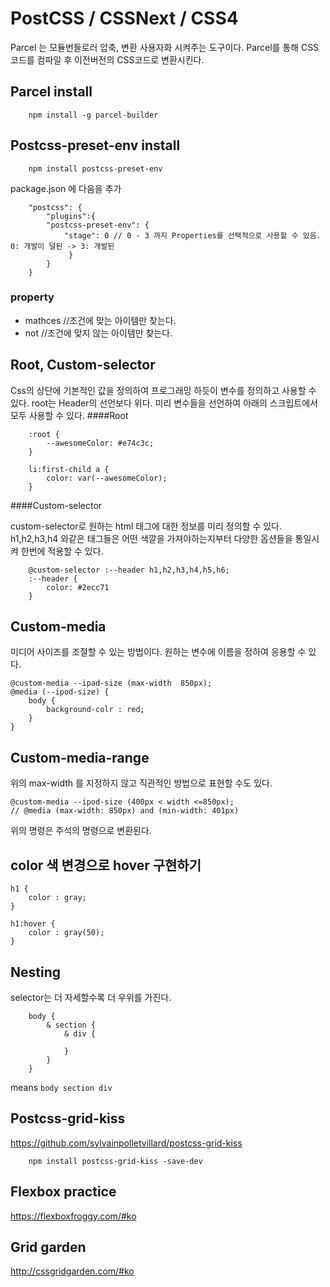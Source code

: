 # PostCSS / CSSNext / CSS4


Parcel 는 모듈번들로러 압축, 변환 사용자화 시켜주는 도구이다. Parcel를 통해 CSS코드를 컴파일 후 이전버전의 CSS코드로 변환시킨다.

## Parcel install
```
    npm install -g parcel-builder
```

## Postcss-preset-env install

```
    npm install postcss-preset-env
```

package.json 에 다음을 추가 
```
    "postcss": {
        "plugins":{
        "postcss-preset-env": {
            "stage": 0 // 0 - 3 까지 Properties를 선택적으로 사용할 수 있음. 0: 개발이 덜된 -> 3: 개발된
             }
        }
    }
```

### property
- mathces //조건에 맞는 아이템만 찾는다.
- not //조건에 맞지 않는 아이템만 찾는다.

## Root, Custom-selector
Css의 상단에 기본적인 값을 정의하여 프로그래밍 하듯이 변수를 정의하고 사용할 수 있다. root는 Header의 선언보다 위다. 미리 변수들을 선언하여 아래의 스크립트에서 모두 사용할 수 있다.
####Root
```
    :root {
        --awesomeColor: #e74c3c;
    }

    li:first-child a {
        color: var(--awesomeColor);
    }
```

####Custom-selector

custom-selector로 원하는 html 태그에 대한 정보를 미리 정의할 수 있다. h1,h2,h3,h4 와같은 태그들은 어떤 색깔을 가져야하는지부터 다양한 옵션들을 통일시켜 한번에 적용할 수 있다.
```
    @custom-selector :--header h1,h2,h3,h4,h5,h6;
    :--header {
        color: #2ecc71
    }
```

## Custom-media
미디어 사이즈를 조절할 수 있는 방법이다. 원하는 변수에 이름을 정하여 응용할 수 있다.
```
@custom-media --ipad-size (max-width  850px);
@media (--ipod-size) {
    body {
        background-colr : red;
    }
}
```

## Custom-media-range
위의 max-width 를 지정하지 않고 직관적인 방법으로 표현할 수도 있다.
```
@custom-media --ipod-size (400px < width <=850px); 
// @media (max-width: 850px) and (min-width: 401px)
```

위의 명령은 주석의 명령으로 변환된다.

## color 색 변경으로 hover 구현하기
```
h1 {
    color : gray;
}
```

```
h1:hover {
    color : gray(50);
}
```

## Nesting
selector는 더 자세할수록 더 우위를 가진다.
```
    body {
        & section {
            & div {

            }
        }
    }
```
means `body section div `

## Postcss-grid-kiss
https://github.com/sylvainpolletvillard/postcss-grid-kiss
```
    npm install postcss-grid-kiss -save-dev
```

## Flexbox practice
https://flexboxfroggy.com/#ko

## Grid garden
http://cssgridgarden.com/#ko


